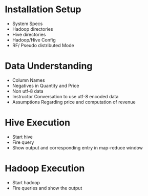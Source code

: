 # Installation Setup
- System Specs
- Hadoop directories
- Hive directories
- Hadoop/Hive Config
- RF/ Pseudo distributed Mode

# Data Understanding
- Column Names
- Negatives in Quantity and Price
- Non utf-8 data
- Instructor Conversation to use utf-8 encoded data
- Assumptions Regarding price and computation of revenue

# Hive Execution
- Start hive
- Fire query
- Show output and corresponding entry in map-reduce window

# Hadoop Execution
- Start hadoop
- Fire queries and show the output